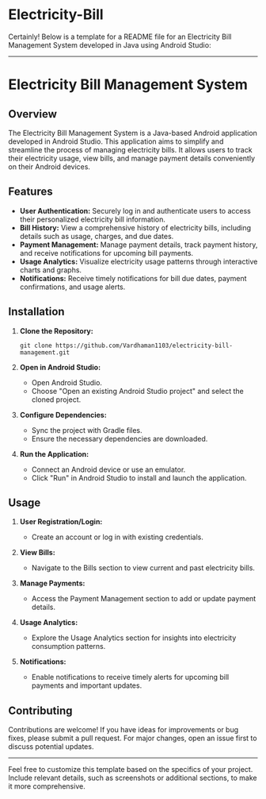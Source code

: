 # Electricity-Bill
Certainly! Below is a template for a README file for an Electricity Bill Management System developed in Java using Android Studio:

---

# Electricity Bill Management System

## Overview

The Electricity Bill Management System is a Java-based Android application developed in Android Studio. This application aims to simplify and streamline the process of managing electricity bills. It allows users to track their electricity usage, view bills, and manage payment details conveniently on their Android devices.

## Features

- **User Authentication:** Securely log in and authenticate users to access their personalized electricity bill information.
- **Bill History:** View a comprehensive history of electricity bills, including details such as usage, charges, and due dates.
- **Payment Management:** Manage payment details, track payment history, and receive notifications for upcoming bill payments.
- **Usage Analytics:** Visualize electricity usage patterns through interactive charts and graphs.
- **Notifications:** Receive timely notifications for bill due dates, payment confirmations, and usage alerts.

## Installation

1. **Clone the Repository:**
   ```
   git clone https://github.com/Vardhaman1103/electricity-bill-management.git
   ```

2. **Open in Android Studio:**
   - Open Android Studio.
   - Choose "Open an existing Android Studio project" and select the cloned project.

3. **Configure Dependencies:**
   - Sync the project with Gradle files.
   - Ensure the necessary dependencies are downloaded.

4. **Run the Application:**
   - Connect an Android device or use an emulator.
   - Click "Run" in Android Studio to install and launch the application.

## Usage

1. **User Registration/Login:**
   - Create an account or log in with existing credentials.

2. **View Bills:**
   - Navigate to the Bills section to view current and past electricity bills.

3. **Manage Payments:**
   - Access the Payment Management section to add or update payment details.

4. **Usage Analytics:**
   - Explore the Usage Analytics section for insights into electricity consumption patterns.

5. **Notifications:**
   - Enable notifications to receive timely alerts for upcoming bill payments and important updates.

## Contributing

Contributions are welcome! If you have ideas for improvements or bug fixes, please submit a pull request. For major changes, open an issue first to discuss potential updates.


---

Feel free to customize this template based on the specifics of your project. Include relevant details, such as screenshots or additional sections, to make it more comprehensive.

